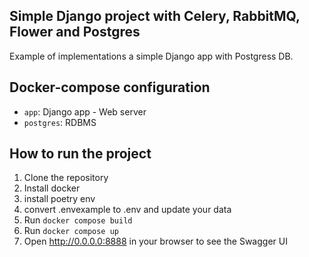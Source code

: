 ## Simple Django project with Celery, RabbitMQ, Flower and Postgres

Example of implementations a simple Django app with Postgress DB.

## Docker-compose configuration

- `app`: Django app - Web server
- `postgres`: RDBMS

## How to run the project

1. Clone the repository
2. Install docker
3. install poetry env
4. convert .envexample to .env and update your data
5. Run `docker compose build`
6. Run `docker compose up`
7. Open http://0.0.0.0:8888 in your browser to see the Swagger UI
